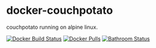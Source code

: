 # docker-couchpotato
couchpotato running on alpine linux.

[![Docker Build Status](https://img.shields.io/docker/build/nickd25/docker-couchpotato.svg)]()
[![Docker Pulls](https://img.shields.io/docker/pulls/nickd25/docker-couchpotato.svg)]()
[![Bathroom Status](https://img.shields.io/badge/Pooping-Yes-brightgreen.svg)]()
